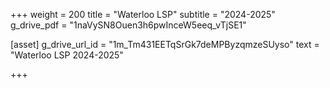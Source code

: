 +++
weight = 200
title = "Waterloo LSP"
subtitle = "2024-2025"
g_drive_pdf = "1naVySN8Ouen3h6pwInceW5eeq_vTjSE1"


[asset]
  g_drive_url_id = "1m_Tm431EETqSrGk7deMPByzqmzeSUyso"
  text = "Waterloo LSP 2024-2025"


+++
